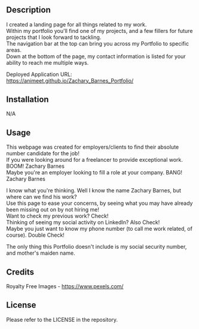 # <Zachary-Barnes-Portfolio>

## Description

I created a landing page for all things related to my work.  
Within my portfolio you'll find one of my projects, and a few fillers for future projects that I look forward to tackling.  
The navigation bar at the top can bring you across my Portfolio to specific areas.  
Down at the bottom of the page, my contact information is listed for your ability to reach me multiple ways.  

Deployed Application URL: https://animeet.github.io/Zachary_Barnes_Portfolio/

## Installation

N/A

## Usage

This webpage was created for employers/clients to find their absolute number candidate for the job!  
If you were looking around for a freelancer to provide exceptional work. BOOM! Zachary Barnes  
Maybe you're an employer looking to fill a role at your company. BANG! Zachary Barnes  

I know what you're thinking. Well I know the name Zachary Barnes, but where can we find his work?  
Use this page to ease your concerns, by seeing what you may have already been missing out on by not hiring me!  
Want to check my previous work? Check!  
Thinking of seeing my social activity on LinkedIn? Also Check!  
Maybe you just want to know my phone number (to call me work related, of course). Double Check!  

The only thing this Portfolio doesn't include is my social security number, and mother's maiden name.  

## Credits

Royalty Free Images - https://www.pexels.com/

## License

Please refer to the LICENSE in the repository.